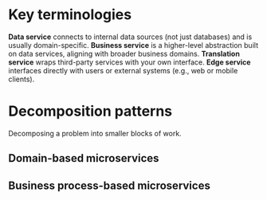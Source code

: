 # Key terminologies
**Data service** connects to internal data sources (not just databases) and is usually domain-specific.
**Business service** is a higher-level abstraction built on data services, aligning with broader business domains.
**Translation service** wraps third-party services with your own interface.
**Edge service** interfaces directly with users or external systems (e.g., web or mobile clients).
# Decomposition patterns
Decomposing a problem into smaller blocks of work.
## Domain-based microservices

## Business process-based microservices
<!--stackedit_data:
eyJoaXN0b3J5IjpbLTM5OTgwODUxMSwtNTU4NDY2MDYzLDE5Nz
Y5ODc0MDYsMTU0MzA4Nzg0OV19
-->